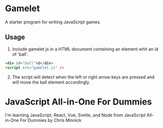 # Gamelet

A starter program for writing JavaScript games.

## Usage

1. Include gamelet.js in a HTML document containing an element whit an id of 'ball'.

```html
<div id="ball">@</div>
<script src="gamelet.js" />
```

2. The script will detect when the left or right arrow keys are pressed and will move the ball element accordingly.

# JavaScript All-in-One For Dummies

I'm learning JavaScript, React, Vue, Svelte, and Node
from JavaScript All-in-One For Dummies by Chris Minnick
